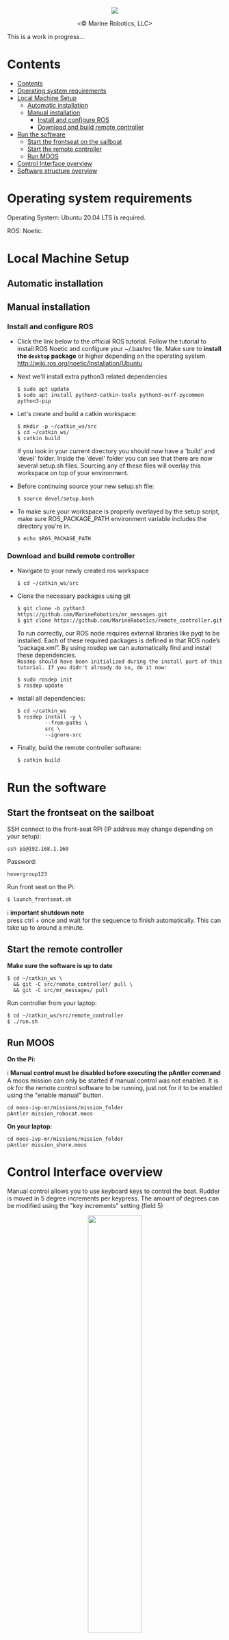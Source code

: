 <p align="center"><img src="https://user-images.githubusercontent.com/47678311/134843035-bf94204a-1e1a-4baa-b05a-0608b420d87e.png"></p>
<p align="center"><© Marine Robotics, LLC></p>

This is a work in progress...

# Contents

- [Contents](#contents)
- [Operating system requirements](#operating-system-requirements)
- [Local Machine Setup](#local-machine-setup)
  - [Automatic installation](#automatic-installation)
  - [Manual installation](#manual-installation)
    - [Install and configure ROS](#install-and-configure-ros)
    - [Download and build remote controller](#download-and-build-remote-controller)
- [Run the software](#run-the-software)
  - [Start the frontseat on the sailboat](#start-the-frontseat-on-the-sailboat)
  - [Start the remote controller](#start-the-remote-controller)
  - [Run MOOS](#run-moos)
- [Control Interface overview](#control-interface-overview)
- [Software structure overview](#software-structure-overview)


# Operating system requirements
Operating System: Ubuntu 20.04 LTS is required.  

ROS: Noetic.

# Local Machine Setup

## Automatic installation
[comment]: <> (TODO: Need to tell people to use correct script)
## Manual installation
### Install and configure ROS
* Click the link below to the official ROS tutorial. Follow the tutorial to install ROS Noetic and configure your ~/.bashrc file. Make sure to **install the `desktop` package** or higher depending on the operating system.
http://wiki.ros.org/noetic/Installation/Ubuntu  

* Next we'll install extra python3 related dependencies
   ```
   $ sudo apt update
   $ sudo apt install python3-catkin-tools python3-osrf-pycommon python3-pip
   ```
* Let's create and build a catkin workspace:
  ```
  $ mkdir -p ~/catkin_ws/src
  $ cd ~/catkin_ws/
  $ catkin build
  ```
  If you look in your current directory you should now have a 'build' and 'devel' folder. Inside the 'devel' folder you can see that there are now several setup.sh files. Sourcing any of these files will overlay this workspace on top of your environment. 
  
* Before continuing source your new setup.sh file:
  ```
  $ source devel/setup.bash
  ```

* To make sure your workspace is properly overlayed by the setup script, make sure ROS_PACKAGE_PATH environment variable includes the directory you're in.
  ```
  $ echo $ROS_PACKAGE_PATH
  ```

### Download and build remote controller

* Navigate to your newly created ros workspace
  ```
  $ cd ~/catkin_ws/src
  ```

* Clone the necessary packages using git
  ```
  $ git clone -b python3 https://github.com/MarineRobotics/mr_messages.git
  $ git clone https://github.com/MarineRobotics/remote_controller.git
  ```

  To run correctly, our ROS node requires external libraries like pyqt to be installed. Each of these required packages is defined in that ROS node’s “package.xml”. By using rosdep we can automatically find and install these dependencies.  
  `Rosdep should have been initialized during the install part of this tutorial. If you didn't already do so, do it now:`
  ```
  $ sudo rosdep init
  $ rosdep update
  ```

* Install all dependencies:
  ```
  $ cd ~/catkin_ws
  $ rosdep install -y \
           --from-paths \
           src \
           --ignore-src
  ```

* Finally, build the remote controller software:
  ```
  $ catkin build
  ```


# Run the software

## Start the frontseat on the sailboat



SSH connect to the front-seat RPi (IP address may change depending on your setup):
```
ssh pi@192.168.1.160
```
Password:
```
hovergroup123
```
Run front seat on the Pi:
```
$ launch_frontseat.sh
```
:information_source: **important shutdown note**  
  press ctrl + <c> once and wait for the sequence to finish automatically. This can take up to around a minute.
  
## Start the remote controller
**Make sure the software is up to date**
```
$ cd ~/catkin_ws \
  && git -C src/remote_controller/ pull \
  && git -C src/mr_messages/ pull
```
Run controller from your laptop:
```
$ cd ~/catkin_ws/src/remote_controller
$ ./run.sh
```
## Run MOOS

**On the Pi:**

:information_source: **Manual control must be disabled before executing the pAntler command**  
A moos mission can only be started if manual control was not enabled. It is ok for the remote control software to be running, just not for it to be enabled using the "enable manual" button.

```
cd moos-ivp-mr/missions/mission_folder
pAntler mission_robocat.moos
```
**On your laptop:**
```
cd moos-ivp-mr/missions/mission_folder
pAntler mission_shore.moos
```

# Control Interface overview
Manual control allows you to use keyboard keys to control the boat.
Rudder is moved in 5 degree increments per keypress. The amount of degrees can be modified using the "key increments" setting (field 5)
<p align="center"><img src="https://user-images.githubusercontent.com/3636101/174156119-557d7ade-e87b-4f40-932a-00a36c643b8e.png" height="50%"/></p>

When running the remote controller, the interface will look like the screenshot below.
We describe some of the most immportant features:
![GUI screenshot v2](https://user-images.githubusercontent.com/3636101/174156105-16fea390-25a8-4a45-9d97-0c1d29a99d18.png)


1. Enabling manual mode is necessary to use the remote controller. This will put control into your hands and results in the boat ignoring any payload messages even if a MOOS mission was running.
2. Turns propeller on/off
3. Works best in combination with "Vessel Heading" setting. When enabled, the boat will choose the best sail angle for the current/desired heading. If you go into the wind, or slow down too much during a tack it will automatically turn on the prop to help out. 
4. 
   - Sail heading: ask the sail to hold a specific compass heading, independent of vessel
   - Sail angle: ask the sail to set a specific angle relative to the boat
   - Sail angle of attack : ask the sail to set a specific angle relative to the apparent wind
5. Change the amount of degrees with which the rudder moves for each A/D keypress. For your information: the rudder range is -40 to 40 degrees
6. The current rudder position
7. The desired rudder position, this shows you what you are asking the rudder to do.
8. Motor controller status. In this example 1 is connected (green) and one is not connected. You need both controllers to be green to operate the boat.
9. Stop all actuators from moving.



# Software structure overview

A combination of MOOS-IvP and ROS is used for the boat system. MOOS-IvP is the backseat driver and handles all the user and mission related logic. ROS is used for the front seat. This contains all the low level logic communicating with the boat’s actuators and sensors.

Flowchart:
<p align="center"><img src="https://user-images.githubusercontent.com/3636101/173442644-0efb1272-4638-4f26-963b-9246db97c59b.png"></p>
